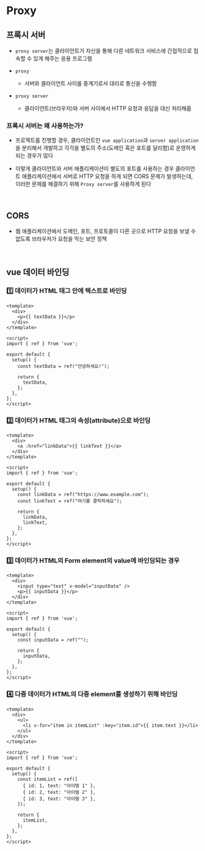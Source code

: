 # Proxy

## 프록시 서버

- `proxy server`는 클라이언트가 자신을 통해 다른 네트워크 서비스에 간접적으로 접속할 수 있게 해주는 응용 프로그램


- `proxy`
  - 서버와 클라이언트 사이를 중계기로서 대리로 통신을 수행함


- `proxy server`
  - 클라이언트(브라우저)와 서버 사이에서 HTTP 요청과 응답을 대신 처리해줌


### 프록시 서버는 왜 사용하는가?

- 프로젝트를 진행할 경우, 클라이언트인 `vue application`과 `server application`을 분리해서 개발하고 
각각을 별도의 주소(도메인 혹은 포트를 달리함)로 운영하게 되는 경우가 많다


- 이렇게 클라이언트와 서버 애플리케이션이 별도의 포트를 사용하는 경우 클라이언트 애플리케이션에서 
서버로 HTTP 요청을 하게 되면 CORS 문제가 발생하는데, 이러한 문제를 해결하기 위해 `Proxy server`를 사용하게 된다


<br>


## CORS

- 웹 애플리케이션에서 도메인, 포트, 프로토콜이 다른 곳으로 HTTP 요청을 보낼 수 없도록 브라우저가 요청을 막는 보안 정책


<br>

## vue 데이터 바인딩

### :one: 데이터가 HTML 태그 안에 텍스트로 바인딩

```vue
<template>
  <div>
    <p>{{ textData }}</p>
  </div>
</template>

<script>
import { ref } from 'vue';

export default {
  setup() {
    const textData = ref("안녕하세요!");

    return {
      textData,
    };
  },
};
</script>
```


### :two: 데이터가 HTML 태그의 속성(attribute)으로 바인딩

```vue
<template>
  <div>
    <a :href="linkData">{{ linkText }}</a>
  </div>
</template>

<script>
import { ref } from 'vue';

export default {
  setup() {
    const linkData = ref("https://www.example.com");
    const linkText = ref("여기를 클릭하세요");

    return {
      linkData,
      linkText,
    };
  },
};
</script>

```


### :three: 데이터가 HTML의 Form element의 value에 바인딩되는 경우

```vue
<template>
  <div>
    <input type="text" v-model="inputData" />
    <p>{{ inputData }}</p>
  </div>
</template>

<script>
import { ref } from 'vue';

export default {
  setup() {
    const inputData = ref("");

    return {
      inputData,
    };
  },
};
</script>

```

### :four: 다중 데이터가 HTML의 다중 element를 생성하기 위해 바인딩

```vue
<template>
  <div>
    <ul>
      <li v-for="item in itemList" :key="item.id">{{ item.text }}</li>
    </ul>
  </div>
</template>

<script>
import { ref } from 'vue';

export default {
  setup() {
    const itemList = ref([
      { id: 1, text: "아이템 1" },
      { id: 2, text: "아이템 2" },
      { id: 3, text: "아이템 3" },
    ]);

    return {
      itemList,
    };
  },
};
</script>

```


<br>


